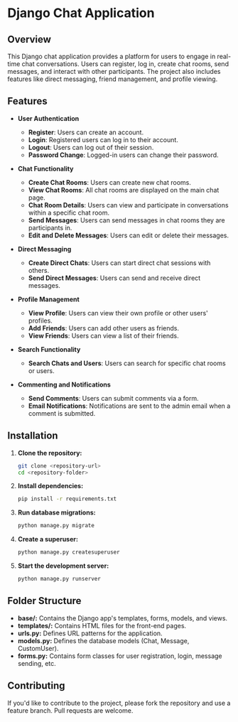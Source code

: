 # Django Chat Application

## Overview

This Django chat application provides a platform for users to engage in real-time chat conversations. Users can register, log in, create chat rooms, send messages, and interact with other participants. The project also includes features like direct messaging, friend management, and profile viewing.

## Features

- **User Authentication**
  - **Register**: Users can create an account.
  - **Login**: Registered users can log in to their account.
  - **Logout**: Users can log out of their session.
  - **Password Change**: Logged-in users can change their password.

- **Chat Functionality**
  - **Create Chat Rooms**: Users can create new chat rooms.
  - **View Chat Rooms**: All chat rooms are displayed on the main chat page.
  - **Chat Room Details**: Users can view and participate in conversations within a specific chat room.
  - **Send Messages**: Users can send messages in chat rooms they are participants in.
  - **Edit and Delete Messages**: Users can edit or delete their messages.

- **Direct Messaging**
  - **Create Direct Chats**: Users can start direct chat sessions with others.
  - **Send Direct Messages**: Users can send and receive direct messages.

- **Profile Management**
  - **View Profile**: Users can view their own profile or other users' profiles.
  - **Add Friends**: Users can add other users as friends.
  - **View Friends**: Users can view a list of their friends.

- **Search Functionality**
  - **Search Chats and Users**: Users can search for specific chat rooms or users.

- **Commenting and Notifications**
  - **Send Comments**: Users can submit comments via a form.
  - **Email Notifications**: Notifications are sent to the admin email when a comment is submitted.

## Installation

1. **Clone the repository:**
   ```bash
   git clone <repository-url>
   cd <repository-folder>
2. **Install dependencies:**
   ```bash
   pip install -r requirements.txt
3. **Run database migrations:**
   ```bash
   python manage.py migrate
4. **Create a superuser:**
   ```bash
   python manage.py createsuperuser
5. **Start the development server:**
   ```bash
   python manage.py runserver
## Folder Structure

- **base/:** Contains the Django app's templates, forms, models, and views.
- **templates/:** Contains HTML files for the front-end pages.
- **urls.py:** Defines URL patterns for the application.
- **models.py:** Defines the database models (Chat, Message, CustomUser).
- **forms.py:** Contains form classes for user registration, login, message sending, etc.

## Contributing
If you'd like to contribute to the project, please fork the repository and use a feature branch. Pull requests are welcome.

